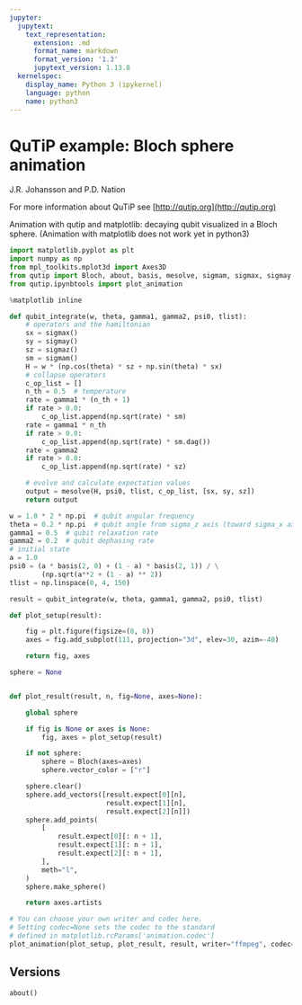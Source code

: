 ```yaml
---
jupyter:
  jupytext:
    text_representation:
      extension: .md
      format_name: markdown
      format_version: '1.3'
      jupytext_version: 1.13.8
  kernelspec:
    display_name: Python 3 (ipykernel)
    language: python
    name: python3
---
```


# QuTiP example: Bloch sphere animation


J.R. Johansson and P.D. Nation

For more information about QuTiP see [http://qutip.org](http://qutip.org)


Animation with qutip and matplotlib: decaying qubit visualized in a Bloch sphere.
(Animation with matplotlib does not work yet in python3)

```python
import matplotlib.pyplot as plt
import numpy as np
from mpl_toolkits.mplot3d import Axes3D
from qutip import Bloch, about, basis, mesolve, sigmam, sigmax, sigmay, sigmaz
from qutip.ipynbtools import plot_animation

%matplotlib inline
```

```python
def qubit_integrate(w, theta, gamma1, gamma2, psi0, tlist):
    # operators and the hamiltonian
    sx = sigmax()
    sy = sigmay()
    sz = sigmaz()
    sm = sigmam()
    H = w * (np.cos(theta) * sz + np.sin(theta) * sx)
    # collapse operators
    c_op_list = []
    n_th = 0.5  # temperature
    rate = gamma1 * (n_th + 1)
    if rate > 0.0:
        c_op_list.append(np.sqrt(rate) * sm)
    rate = gamma1 * n_th
    if rate > 0.0:
        c_op_list.append(np.sqrt(rate) * sm.dag())
    rate = gamma2
    if rate > 0.0:
        c_op_list.append(np.sqrt(rate) * sz)

    # evolve and calculate expectation values
    output = mesolve(H, psi0, tlist, c_op_list, [sx, sy, sz])
    return output
```

```python
w = 1.0 * 2 * np.pi  # qubit angular frequency
theta = 0.2 * np.pi  # qubit angle from sigma_z axis (toward sigma_x axis)
gamma1 = 0.5  # qubit relaxation rate
gamma2 = 0.2  # qubit dephasing rate
# initial state
a = 1.0
psi0 = (a * basis(2, 0) + (1 - a) * basis(2, 1)) / \
        (np.sqrt(a**2 + (1 - a) ** 2))
tlist = np.linspace(0, 4, 150)
```

```python
result = qubit_integrate(w, theta, gamma1, gamma2, psi0, tlist)
```

```python
def plot_setup(result):

    fig = plt.figure(figsize=(8, 8))
    axes = fig.add_subplot(111, projection="3d", elev=30, azim=-40)

    return fig, axes
```

```python
sphere = None


def plot_result(result, n, fig=None, axes=None):

    global sphere

    if fig is None or axes is None:
        fig, axes = plot_setup(result)

    if not sphere:
        sphere = Bloch(axes=axes)
        sphere.vector_color = ["r"]

    sphere.clear()
    sphere.add_vectors([result.expect[0][n],
                        result.expect[1][n],
                        result.expect[2][n]])
    sphere.add_points(
        [
            result.expect[0][: n + 1],
            result.expect[1][: n + 1],
            result.expect[2][: n + 1],
        ],
        meth="l",
    )
    sphere.make_sphere()

    return axes.artists
```

```python
# You can choose your own writer and codec here.
# Setting codec=None sets the codec to the standard
# defined in matplotlib.rcParams['animation.codec']
plot_animation(plot_setup, plot_result, result, writer="ffmpeg", codec=None)
```

## Versions

```python
about()
```
